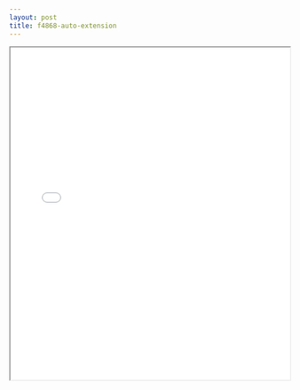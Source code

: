 ```yaml
---
layout: post
title: f4868-auto-extension
---
```


<div class="pdf-container">
<iframe src="/ea/assets/pdfs/misc/f4868-auto-extension.pdf" height="600" width="100%" allowFullScreen="true"></iframe>
</div>

